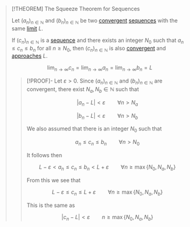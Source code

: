 >[!THEOREM] The Squeeze Theorem for Sequences
>
>Let $(a_n)_{n \in \mathbb{N}}$ and $(b_n)_{n \in \mathbb{N}}$ be two [convergent](Sequence%20Convergence.md) [sequences](../Real%20Sequence.md) with the same [limit](Sequence%20Convergence.md) $L$.
>
>If $(c_n)_{n \in \mathbb{N}}$ is a [sequence](../Real%20Sequence.md) and there exists an integer $N_0$ such that $a_n \le c_n \le b_n$ for all $n \ge N_0$, then $(c_n)_{n \in \mathbb{N}}$ is also [convergent](Sequence%20Convergence.md) and [approaches](Sequence%20Convergence.md) $L$.
>
>$$\lim_{n\to\infty} c_n = \lim_{n\to\infty} a_n = \lim_{n\to\infty} b_n = L$$
>
>>[!PROOF]-
>>Let $\varepsilon \gt 0$. Since $(a_n)_{n \in \mathbb{N}}$ and $(b_n)_{n \in \mathbb{N}}$ are convergent, there exist $N_a, N_b \in \mathbb{N}$ such that
>>
>>$$|a_n - L| \lt \varepsilon \qquad \forall n \gt N_a$$
>>
>>$$|b_n - L| \lt \varepsilon \qquad \forall n \gt N_b$$
>>
>>We also assumed that there is an integer $N_0$ such that
>>
>>$$a_n \le c_n \le b_n \qquad \forall n \gt N_0$$
>>
>>It follows then
>>
>>$$L - \varepsilon \lt a_n \le c_n \le b_n \lt L + \varepsilon \qquad \forall n \ge \max \{N_0, N_a, N_b\}$$
>>
>>From this we see that
>>
>>$$L - \varepsilon \le c_n \le L + \varepsilon \qquad \forall n \ge \max \{N_0, N_a, N_b\}$$
>>
>>This is the same as
>>
>>$$|c_n - L| \lt \varepsilon \qquad n \ge \max \{N_0, N_a, N_b\}$$
>>